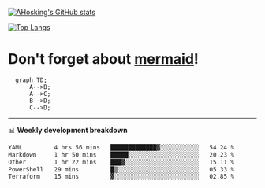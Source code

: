 [![AHosking's GitHub stats](https://github-readme-stats.vercel.app/api?username=ahosking&count_private=true&show_icons=true&theme=onedark&hide_rank=true&include_all_commits=true)](https://github.com/ahosking)

[![Top Langs](https://github-readme-stats.vercel.app/api/top-langs/?username=ahosking&layout=compact&theme=onedark)](https://github.com/ahosking)


# Don't forget about [mermaid](https://github.blog/2022-02-14-include-diagrams-markdown-files-mermaid/)!

```mermaid
  graph TD;
      A-->B;
      A-->C;
      B-->D;
      C-->D;
```
-------

📊 **Weekly development breakdown**

<!--START_SECTION:waka-->

```txt
YAML         4 hrs 56 mins   █████████████▓░░░░░░░░░░░   54.24 %
Markdown     1 hr 50 mins    █████░░░░░░░░░░░░░░░░░░░░   20.23 %
Other        1 hr 22 mins    ███▓░░░░░░░░░░░░░░░░░░░░░   15.11 %
PowerShell   29 mins         █▒░░░░░░░░░░░░░░░░░░░░░░░   05.33 %
Terraform    15 mins         ▓░░░░░░░░░░░░░░░░░░░░░░░░   02.85 %
```

<!--END_SECTION:waka-->
